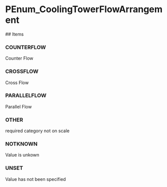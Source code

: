 # PEnum_CoolingTowerFlowArrangement

<!-- end of definition -->## Items

### COUNTERFLOW
Counter Flow

### CROSSFLOW
Cross Flow

### PARALLELFLOW
Parallel Flow

### OTHER
required category not on scale

### NOTKNOWN
Value is unkown

### UNSET
Value has not been specified
